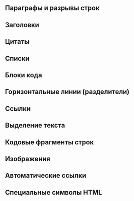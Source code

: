 ## Параграфы и разрывы строк
## Заголовки
## Цитаты 
## Списки
## Блоки кода
## Горизонтальные линии (разделители)  
## Ссылки
## Выделение текста
## Кодовые фрагменты строк
## Изображения
## Автоматические ссылки
## Специальные символы HTML